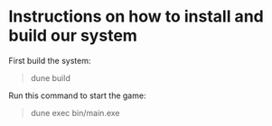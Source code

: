 # Instructions on how to install and build our system

First build the system:
> dune build

Run this command to start the game:
> dune exec bin/main.exe
